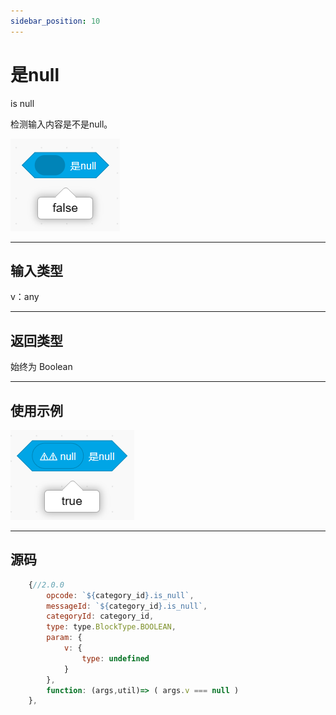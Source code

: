 ```yaml
---
sidebar_position: 10
---
```

# 是null

is null  

检测输入内容是不是null。  

![img](img\is_null\image.png)  

***
## 输入类型
v：any  

***
## 返回类型
始终为 Boolean  


***
## 使用示例
![null](img\is_null\null.png)  


***
## 源码
```js title="/categorys/string_and_type.js"
    {//2.0.0
        opcode: `${category_id}.is_null`,
        messageId: `${category_id}.is_null`,
        categoryId: category_id,
        type: type.BlockType.BOOLEAN,
        param: {
            v: {
                type: undefined
            }
        },
        function: (args,util)=> ( args.v === null )
    },
```